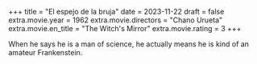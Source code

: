 +++
title = "El espejo de la bruja"
date = 2023-11-22
draft = false
extra.movie.year = 1962
extra.movie.directors = "Chano Urueta"
extra.movie.en_title = "The Witch's Mirror"
extra.movie.rating = 3
+++

When he says he is a man of science, he actually means he is kind of an amateur Frankenstein.<!-- more -->